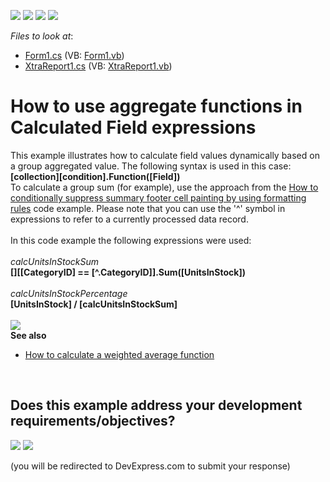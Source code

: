 <!-- default badges list -->
![](https://img.shields.io/endpoint?url=https://codecentral.devexpress.com/api/v1/VersionRange/128603847/14.2.6%2B)
[![](https://img.shields.io/badge/Open_in_DevExpress_Support_Center-FF7200?style=flat-square&logo=DevExpress&logoColor=white)](https://supportcenter.devexpress.com/ticket/details/T317187)
[![](https://img.shields.io/badge/📖_How_to_use_DevExpress_Examples-e9f6fc?style=flat-square)](https://docs.devexpress.com/GeneralInformation/403183)
[![](https://img.shields.io/badge/💬_Leave_Feedback-feecdd?style=flat-square)](#does-this-example-address-your-development-requirementsobjectives)
<!-- default badges end -->
<!-- default file list -->
*Files to look at*:

* [Form1.cs](./CS/TestCalculatedFieldSummary/Form1.cs) (VB: [Form1.vb](./VB/TestCalculatedFieldSummary/Form1.vb))
* [XtraReport1.cs](./CS/TestCalculatedFieldSummary/XtraReport1.cs) (VB: [XtraReport1.vb](./VB/TestCalculatedFieldSummary/XtraReport1.vb))
<!-- default file list end -->
# How to use aggregate functions in Calculated Field expressions


This example illustrates how to calculate field values dynamically based on a group aggregated value. The following syntax is used in this case: <strong>[collection][condition].Function([Field])</strong><br>To calculate a group sum (for example), use the approach from the <a href="https://www.devexpress.com/Support/Center/p/T211184">How to conditionally suppress summary footer cell painting by using formatting rules</a> code example. Please note that you can use the '^' symbol in expressions to refer to a currently processed data record.<br><br>In this code example the following expressions were used:<br><br><em>calcUnitsInStockSum</em><br><strong>[][[CategoryID] == [^.CategoryID]].Sum([UnitsInStock])<br><br></strong><em>calcUnitsInStockPercentage<br></em><strong>[UnitsInStock] / [calcUnitsInStockSum]</strong><br><br><img src="https://raw.githubusercontent.com/DevExpress-Examples/how-to-use-aggregate-functions-in-calculated-field-expressions-t317187/14.2.6+/media/703a6f0a-5432-11e6-80bf-00155d62480c.png"><br><strong>See also</strong>

* <a href="https://www.devexpress.com/Support/Center/Example/Details/T371460">How to calculate a weighted average function</a>

<br/>


<!-- feedback -->
## Does this example address your development requirements/objectives?

[<img src="https://www.devexpress.com/support/examples/i/yes-button.svg"/>](https://www.devexpress.com/support/examples/survey.xml?utm_source=github&utm_campaign=reporting-aggregated-function-calculated-field&~~~was_helpful=yes) [<img src="https://www.devexpress.com/support/examples/i/no-button.svg"/>](https://www.devexpress.com/support/examples/survey.xml?utm_source=github&utm_campaign=reporting-aggregated-function-calculated-field&~~~was_helpful=no)

(you will be redirected to DevExpress.com to submit your response)
<!-- feedback end -->
